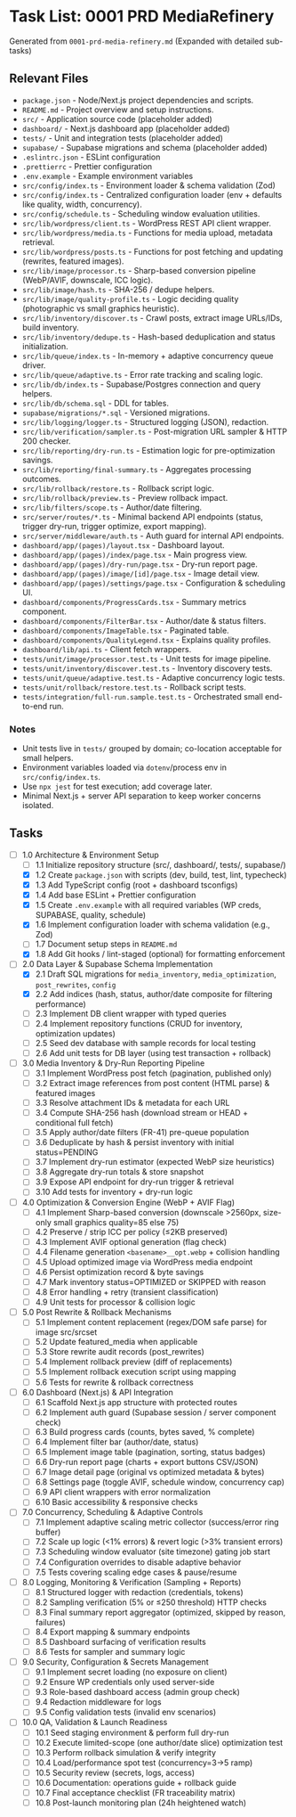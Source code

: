 # Task List: 0001 PRD MediaRefinery

Generated from `0001-prd-media-refinery.md` (Expanded with detailed sub-tasks)

## Relevant Files

- `package.json` - Node/Next.js project dependencies and scripts.
- `README.md` - Project overview and setup instructions.
- `src/` - Application source code (placeholder added)
- `dashboard/` - Next.js dashboard app (placeholder added)
- `tests/` - Unit and integration tests (placeholder added)
- `supabase/` - Supabase migrations and schema (placeholder added)
 - `.eslintrc.json` - ESLint configuration
 - `.prettierrc` - Prettier configuration
 - `.env.example` - Example environment variables
 - `src/config/index.ts` - Environment loader & schema validation (Zod)
- `src/config/index.ts` - Centralized configuration loader (env + defaults like quality, width, concurrency).
- `src/config/schedule.ts` - Scheduling window evaluation utilities.
- `src/lib/wordpress/client.ts` - WordPress REST API client wrapper.
- `src/lib/wordpress/media.ts` - Functions for media upload, metadata retrieval.
- `src/lib/wordpress/posts.ts` - Functions for post fetching and updating (rewrites, featured images).
- `src/lib/image/processor.ts` - Sharp-based conversion pipeline (WebP/AVIF, downscale, ICC logic).
- `src/lib/image/hash.ts` - SHA-256 / dedupe helpers.
- `src/lib/image/quality-profile.ts` - Logic deciding quality (photographic vs small graphics heuristic).
- `src/lib/inventory/discover.ts` - Crawl posts, extract image URLs/IDs, build inventory.
- `src/lib/inventory/dedupe.ts` - Hash-based deduplication and status initialization.
- `src/lib/queue/index.ts` - In-memory + adaptive concurrency queue driver.
- `src/lib/queue/adaptive.ts` - Error rate tracking and scaling logic.
- `src/lib/db/index.ts` - Supabase/Postgres connection and query helpers.
- `src/lib/db/schema.sql` - DDL for tables.
- `supabase/migrations/*.sql` - Versioned migrations.
- `src/lib/logging/logger.ts` - Structured logging (JSON), redaction.
- `src/lib/verification/sampler.ts` - Post-migration URL sampler & HTTP 200 checker.
- `src/lib/reporting/dry-run.ts` - Estimation logic for pre-optimization savings.
- `src/lib/reporting/final-summary.ts` - Aggregates processing outcomes.
- `src/lib/rollback/restore.ts` - Rollback script logic.
- `src/lib/rollback/preview.ts` - Preview rollback impact.
- `src/lib/filters/scope.ts` - Author/date filtering.
- `src/server/routes/*.ts` - Minimal backend API endpoints (status, trigger dry-run, trigger optimize, export mapping).
- `src/server/middleware/auth.ts` - Auth guard for internal API endpoints.
- `dashboard/app/(pages)/layout.tsx` - Dashboard layout.
- `dashboard/app/(pages)/index/page.tsx` - Main progress view.
- `dashboard/app/(pages)/dry-run/page.tsx` - Dry-run report page.
- `dashboard/app/(pages)/image/[id]/page.tsx` - Image detail view.
- `dashboard/app/(pages)/settings/page.tsx` - Configuration & scheduling UI.
- `dashboard/components/ProgressCards.tsx` - Summary metrics component.
- `dashboard/components/FilterBar.tsx` - Author/date & status filters.
- `dashboard/components/ImageTable.tsx` - Paginated table.
- `dashboard/components/QualityLegend.tsx` - Explains quality profiles.
- `dashboard/lib/api.ts` - Client fetch wrappers.
- `tests/unit/image/processor.test.ts` - Unit tests for image pipeline.
- `tests/unit/inventory/discover.test.ts` - Inventory discovery tests.
- `tests/unit/queue/adaptive.test.ts` - Adaptive concurrency logic tests.
- `tests/unit/rollback/restore.test.ts` - Rollback script tests.
- `tests/integration/full-run.sample.test.ts` - Orchestrated small end-to-end run.

### Notes

- Unit tests live in `tests/` grouped by domain; co-location acceptable for small helpers.
- Environment variables loaded via `dotenv`/process env in `src/config/index.ts`.
- Use `npx jest` for test execution; add coverage later.
- Minimal Next.js + server API separation to keep worker concerns isolated.

## Tasks

- [ ] 1.0 Architecture & Environment Setup
  - [ ] 1.1 Initialize repository structure (src/, dashboard/, tests/, supabase/)
  - [x] 1.2 Create `package.json` with scripts (dev, build, test, lint, typecheck)
  - [x] 1.3 Add TypeScript config (root + dashboard tsconfigs)
  - [x] 1.4 Add base ESLint + Prettier configuration
  - [x] 1.5 Create `.env.example` with all required variables (WP creds, SUPABASE, quality, schedule)
  - [x] 1.6 Implement configuration loader with schema validation (e.g., Zod)
  - [ ] 1.7 Document setup steps in `README.md`
  - [x] 1.8 Add Git hooks / lint-staged (optional) for formatting enforcement

- [ ] 2.0 Data Layer & Supabase Schema Implementation
  - [x] 2.1 Draft SQL migrations for `media_inventory`, `media_optimization`, `post_rewrites`, `config`
  - [x] 2.2 Add indices (hash, status, author/date composite for filtering performance)
  - [ ] 2.3 Implement DB client wrapper with typed queries
  - [ ] 2.4 Implement repository functions (CRUD for inventory, optimization updates)
  - [ ] 2.5 Seed dev database with sample records for local testing
  - [ ] 2.6 Add unit tests for DB layer (using test transaction + rollback)

- [ ] 3.0 Media Inventory & Dry-Run Reporting Pipeline
  - [ ] 3.1 Implement WordPress post fetch (pagination, published only)
  - [ ] 3.2 Extract image references from post content (HTML parse) & featured images
  - [ ] 3.3 Resolve attachment IDs & metadata for each URL
  - [ ] 3.4 Compute SHA-256 hash (download stream or HEAD + conditional full fetch)
  - [ ] 3.5 Apply author/date filters (FR-41) pre-queue population
  - [ ] 3.6 Deduplicate by hash & persist inventory with initial status=PENDING
  - [ ] 3.7 Implement dry-run estimator (expected WebP size heuristics)
  - [ ] 3.8 Aggregate dry-run totals & store snapshot
  - [ ] 3.9 Expose API endpoint for dry-run trigger & retrieval
  - [ ] 3.10 Add tests for inventory + dry-run logic

- [ ] 4.0 Optimization & Conversion Engine (WebP + AVIF Flag)
  - [ ] 4.1 Implement Sharp-based conversion (downscale >2560px, size-only small graphics quality=85 else 75)
  - [ ] 4.2 Preserve / strip ICC per policy (≤2KB preserved)
  - [ ] 4.3 Implement AVIF optional generation (flag check)
  - [ ] 4.4 Filename generation `<basename>__opt.webp` + collision handling
  - [ ] 4.5 Upload optimized image via WordPress media endpoint
  - [ ] 4.6 Persist optimization record & byte savings
  - [ ] 4.7 Mark inventory status=OPTIMIZED or SKIPPED with reason
  - [ ] 4.8 Error handling + retry (transient classification)
  - [ ] 4.9 Unit tests for processor & collision logic

- [ ] 5.0 Post Rewrite & Rollback Mechanisms
  - [ ] 5.1 Implement content replacement (regex/DOM safe parse) for image src/srcset
  - [ ] 5.2 Update featured_media when applicable
  - [ ] 5.3 Store rewrite audit records (post_rewrites)
  - [ ] 5.4 Implement rollback preview (diff of replacements)
  - [ ] 5.5 Implement rollback execution script using mapping
  - [ ] 5.6 Tests for rewrite & rollback correctness

- [ ] 6.0 Dashboard (Next.js) & API Integration
  - [ ] 6.1 Scaffold Next.js app structure with protected routes
  - [ ] 6.2 Implement auth guard (Supabase session / server component check)
  - [ ] 6.3 Build progress cards (counts, bytes saved, % complete)
  - [ ] 6.4 Implement filter bar (author/date, status)
  - [ ] 6.5 Implement image table (pagination, sorting, status badges)
  - [ ] 6.6 Dry-run report page (charts + export buttons CSV/JSON)
  - [ ] 6.7 Image detail page (original vs optimized metadata & bytes)
  - [ ] 6.8 Settings page (toggle AVIF, schedule window, concurrency cap)
  - [ ] 6.9 API client wrappers with error normalization
  - [ ] 6.10 Basic accessibility & responsive checks

- [ ] 7.0 Concurrency, Scheduling & Adaptive Controls
  - [ ] 7.1 Implement adaptive scaling metric collector (success/error ring buffer)
  - [ ] 7.2 Scale up logic (<1% errors) & revert logic (>3% transient errors)
  - [ ] 7.3 Scheduling window evaluator (site timezone) gating job start
  - [ ] 7.4 Configuration overrides to disable adaptive behavior
  - [ ] 7.5 Tests covering scaling edge cases & pause/resume

- [ ] 8.0 Logging, Monitoring & Verification (Sampling + Reports)
  - [ ] 8.1 Structured logger with redaction (credentials, tokens)
  - [ ] 8.2 Sampling verification (5% or ≤250 threshold) HTTP checks
  - [ ] 8.3 Final summary report aggregator (optimized, skipped by reason, failures)
  - [ ] 8.4 Export mapping & summary endpoints
  - [ ] 8.5 Dashboard surfacing of verification results
  - [ ] 8.6 Tests for sampler and summary logic

- [ ] 9.0 Security, Configuration & Secrets Management
  - [ ] 9.1 Implement secret loading (no exposure on client)
  - [ ] 9.2 Ensure WP credentials only used server-side
  - [ ] 9.3 Role-based dashboard access (admin group check)
  - [ ] 9.4 Redaction middleware for logs
  - [ ] 9.5 Config validation tests (invalid env scenarios)

- [ ] 10.0 QA, Validation & Launch Readiness
  - [ ] 10.1 Seed staging environment & perform full dry-run
  - [ ] 10.2 Execute limited-scope (one author/date slice) optimization test
  - [ ] 10.3 Perform rollback simulation & verify integrity
  - [ ] 10.4 Load/performance spot test (concurrency=3→5 ramp)
  - [ ] 10.5 Security review (secrets, logs, access)
  - [ ] 10.6 Documentation: operations guide + rollback guide
  - [ ] 10.7 Final acceptance checklist (FR traceability matrix)
  - [ ] 10.8 Post-launch monitoring plan (24h heightened watch)

```

```
